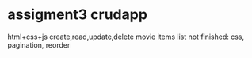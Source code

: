# assigment3 crudapp
html+css+js
create,read,update,delete movie items list
not finished:
css, pagination, reorder
